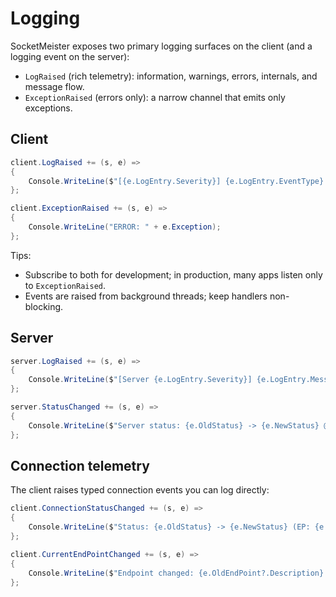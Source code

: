 # Logging

SocketMeister exposes two primary logging surfaces on the client (and a logging event on the server):

- `LogRaised` (rich telemetry): information, warnings, errors, internals, and message flow.
- `ExceptionRaised` (errors only): a narrow channel that emits only exceptions.

## Client

```csharp
client.LogRaised += (s, e) =>
{
    Console.WriteLine($"[{e.LogEntry.Severity}] {e.LogEntry.EventType}: {e.LogEntry.Message}");
};

client.ExceptionRaised += (s, e) =>
{
    Console.WriteLine("ERROR: " + e.Exception);
};
```

Tips:
- Subscribe to both for development; in production, many apps listen only to `ExceptionRaised`.
- Events are raised from background threads; keep handlers non-blocking.

## Server

```csharp
server.LogRaised += (s, e) =>
{
    Console.WriteLine($"[Server {e.LogEntry.Severity}] {e.LogEntry.Message}");
};

server.StatusChanged += (s, e) =>
{
    Console.WriteLine($"Server status: {e.OldStatus} -> {e.NewStatus} @ {e.EndPoint}");
};
```

## Connection telemetry

The client raises typed connection events you can log directly:

```csharp
client.ConnectionStatusChanged += (s, e) =>
{
    Console.WriteLine($"Status: {e.OldStatus} -> {e.NewStatus} (EP: {e.EndPoint?.Description}, Reason: {e.Reason})");
};

client.CurrentEndPointChanged += (s, e) =>
{
    Console.WriteLine($"Endpoint changed: {e.OldEndPoint?.Description} -> {e.NewEndPoint.Description}");
};
```
